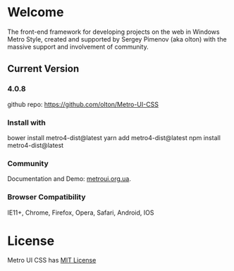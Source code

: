 # Welcome

The front-end framework for developing projects on the web in Windows Metro Style, created and supported by Sergey Pimenov (aka olton) with the massive support and involvement of community.   

## Current Version

### 4.0.8

github repo: https://github.com/olton/Metro-UI-CSS


### Install with 
bower install metro4-dist@latest
yarn add metro4-dist@latest
npm install metro4-dist@latest

### Community

 Documentation and Demo: [metroui.org.ua](http://metroui.org.ua/).   


### Browser Compatibility
IE11+, Chrome, Firefox, Opera, Safari, Android, IOS

# License
Metro UI CSS has [MIT License](https://github.com/olton/Metro-UI-CSS/blob/master/LICENSE)
